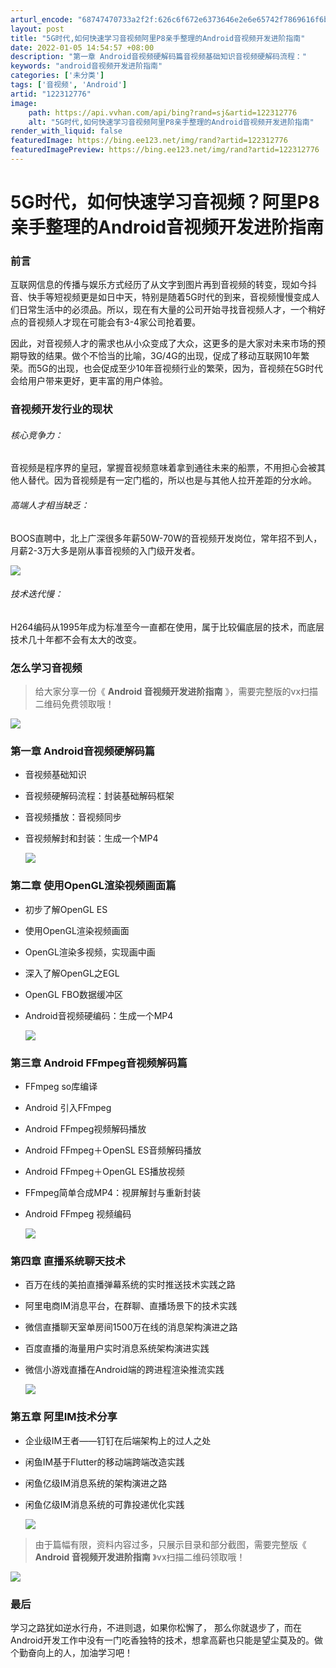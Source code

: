 ```yaml
---
arturl_encode: "68747470733a2f2f:626c6f672e6373646e2e6e65742f7869616f6b616e6773732f:61727469636c652f64657461696c732f313232333132373736"
layout: post
title: "5G时代,如何快速学习音视频阿里P8亲手整理的Android音视频开发进阶指南"
date: 2022-01-05 14:54:57 +08:00
description: "第一章 Android音视频硬解码篇音视频基础知识音视频硬解码流程："
keywords: "android音视频开发进阶指南"
categories: ['未分类']
tags: ['音视频', 'Android']
artid: "122312776"
image:
    path: https://api.vvhan.com/api/bing?rand=sj&artid=122312776
    alt: "5G时代,如何快速学习音视频阿里P8亲手整理的Android音视频开发进阶指南"
render_with_liquid: false
featuredImage: https://bing.ee123.net/img/rand?artid=122312776
featuredImagePreview: https://bing.ee123.net/img/rand?artid=122312776
---
```


# 5G时代，如何快速学习音视频？阿里P8亲手整理的Android音视频开发进阶指南

### 前言

互联网信息的传播与娱乐方式经历了从文字到图片再到音视频的转变，现如今抖音、快手等短视频更是如日中天，特别是随着5G时代的到来，音视频慢慢变成人们日常生活中的必须品。所以，现在有大量的公司开始寻找音视频人才，一个稍好点的音视频人才现在可能会有3-4家公司抢着要。
  
因此，对音视频人才的需求也从小众变成了大众，这更多的是大家对未来市场的预期导致的结果。做个不恰当的比喻，3G/4G的出现，促成了移动互联网10年繁荣。而5G的出现，也会促成至少10年音视频行业的繁荣，因为，音视频在5G时代会给用户带来更好，更丰富的用户体验。

### 音视频开发行业的现状

###### 核心竞争力：

音视频是程序界的皇冠，掌握音视频意味着拿到通往未来的船票，不用担心会被其他人替代。因为音视频是有一定门槛的，所以也是与其他人拉开差距的分水岭。

###### 高端人才相当缺乏：

BOOS直聘中，北上广深很多年薪50W-70W的音视频开发岗位，常年招不到人，月薪2-3万大多是刚从事音视频的入门级开发者。
  
![](https://i-blog.csdnimg.cn/blog_migrate/c389472b055871b9ae3998ce46fab331.png)

###### 技术迭代慢：

H264编码从1995年成为标准至今一直都在使用，属于比较偏底层的技术，而底层技术几十年都不会有太大的改变。

### 怎么学习音视频

> 给大家分享一份《
> **Android 音视频开发进阶指南**
> 》，需要完整版的vx扫描二维码免费领取哦！

![](https://i-blog.csdnimg.cn/blog_migrate/931bc5a404d4026f5ce3e02c521b65a7.jpeg)

### 第一章 Android音视频硬解码篇

* 音视频基础知识
* 音视频硬解码流程：封装基础解码框架
* 音视频播放：音视频同步
* 音视频解封和封装：生成一个MP4
    
  ![](https://i-blog.csdnimg.cn/blog_migrate/9febbbc4d83b6981a2c51fb2b7b52248.png)

### 第二章 使用OpenGL渲染视频画面篇

* 初步了解OpenGL ES
* 使用OpenGL渲染视频画面
* OpenGL渲染多视频，实现画中画
* 深入了解OpenGL之EGL
* OpenGL FBO数据缓冲区
* Android音视频硬编码：生成一个MP4
    
  ![](https://i-blog.csdnimg.cn/blog_migrate/555317a8b0b9315a128b0d4d97b9d2bd.png)

### 第三章 Android FFmpeg音视频解码篇

* FFmpeg so库编译
* Android 引入FFmpeg
* Android FFmpeg视频解码播放
* Android FFmpeg＋OpenSL ES音频解码播放
* Android FFmpeg＋OpenGL ES播放视频
* FFmpeg简单合成MP4：视屏解封与重新封装
* Android FFmpeg 视频编码
    
  ![](https://i-blog.csdnimg.cn/blog_migrate/598779f707ad447625d0694c0173476c.png)

### 第四章 直播系统聊天技术

* 百万在线的美拍直播弹幕系统的实时推送技术实践之路
* 阿里电商IM消息平台，在群聊、直播场景下的技术实践
* 微信直播聊天室单房间1500万在线的消息架构演进之路
* 百度直播的海量用户实时消息系统架构演进实践
* 微信小游戏直播在Android端的跨进程渲染推流实践
    
  ![](https://i-blog.csdnimg.cn/blog_migrate/53e5ddc7e31f3a4c8eb3d4d5fdc68477.png)

### 第五章 阿里IM技术分享

* 企业级IM王者——钉钉在后端架构上的过人之处
* 闲鱼IM基于Flutter的移动端跨端改造实践
* 闲鱼亿级IM消息系统的架构演进之路
* 闲鱼亿级IM消息系统的可靠投递优化实践
    
  ![](https://i-blog.csdnimg.cn/blog_migrate/16195aefa6e2e4b2cdca8bf7cd732026.png)

> 由于篇幅有限，资料内容过多，只展示目录和部分截图，需要完整版《
> **Android 音视频开发进阶指南**
> 》vx扫描二维码领取哦！

![](https://i-blog.csdnimg.cn/blog_migrate/931bc5a404d4026f5ce3e02c521b65a7.jpeg)

### 最后

学习之路犹如逆水行舟，不进则退，如果你松懈了， 那么你就退步了，而在Android开发工作中没有一门吃香独特的技术，想拿高薪也只能是望尘莫及的。做个勤奋向上的人，加油学习吧！